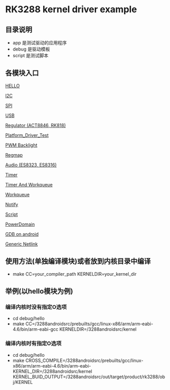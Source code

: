 # RK3288 kernel driver example

## 目录说明

- app 是测试驱动的应用程序
- debug 是驱动模板
- script 是测试脚本

## 各模块入口

[HELLO](./debug/hello)

[I2C](./debug/i2c)

[SPI](./debug/spi)

[USB](./debug/usb)

[Regulator (ACT8846, RK818)](./debug/regulator)

[Platform_Driver_Test](./debug/platform_driver_test)

[PWM Backlight](./debug/pwm)

[Regmap](./debug/regmap)

[Audio (ES8323, ES8316)](./debug/codec)

[Timer](./debug/timer)

[Timer And Workqueue](./debug/timer_workq)

[Workqueue](./debug/workqueue)

[Notify](./debug/notify_chain)

[Script](./script)

[PowerDomain](./debug/misc)

[GDB on android](./android_gdb.md)

[Generic Netlink](./debug/netlink)

## 使用方法(单独编译模块)或者放到内核目录中编译

- make CC=your_compiler_path KERNELDIR=your_kernel_dir

## 举例(以hello模块为例)

### 编译内核时没有指定O选项

- cd debug/hello
- make CC=/3288androidsrc/prebuilts/gcc/linux-x86/arm/arm-eabi-4.6/bin/arm-eabi-gcc KERNELDIR=/3288androidsrc/kernel

### 编译内核时有指定O选项

- cd debug/hello
- make CROSS_COMPILE=/3288androidsrc/prebuilts/gcc/linux-x86/arm/arm-eabi-4.6/bin/arm-eabi- KERNEL_DIR=/3288androidsrc/kernel KERNEL_BUID_OUTPUT=/3288androidsrc/out/target/product/rk3288/obj/KERNEL
